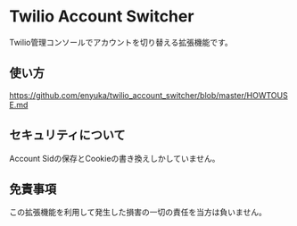 # Twilio Account Switcher

Twilio管理コンソールでアカウントを切り替える拡張機能です。

## 使い方

https://github.com/enyuka/twilio_account_switcher/blob/master/HOWTOUSE.md

## セキュリティについて

Account Sidの保存とCookieの書き換えしかしていません。

## 免責事項

この拡張機能を利用して発生した損害の一切の責任を当方は負いません。